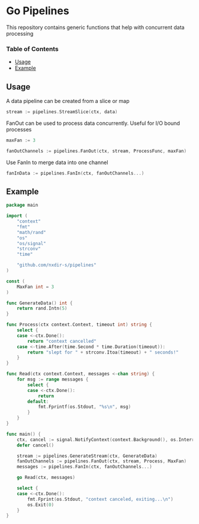 # Go Pipelines

This repository contains generic functions that help with concurrent data processing

### Table of Contents

- [Usage](#usage)
- [Example](#example)

## Usage

A data pipeline can be created from a slice or map

```go
stream := pipelines.StreamSlice(ctx, data)
```

FanOut can be used to process data concurrently. Useful for I/O bound processes

```go
maxFan := 3

fanOutChannels := pipelines.FanOut(ctx, stream, ProcessFunc, maxFan)
```

Use FanIn to merge data into one channel

```go
fanInData := pipelines.FanIn(ctx, fanOutChannels...)
```

## Example

```go
package main

import (
	"context"
	"fmt"
	"math/rand"
	"os"
	"os/signal"
	"strconv"
	"time"

	"github.com/nxdir-s/pipelines"
)

const (
	MaxFan int = 3
)

func GenerateData() int {
	return rand.Intn(5)
}

func Process(ctx context.Context, timeout int) string {
	select {
	case <-ctx.Done():
		return "context cancelled"
	case <-time.After(time.Second * time.Duration(timeout)):
		return "slept for " + strconv.Itoa(timeout) + " seconds!"
	}
}

func Read(ctx context.Context, messages <-chan string) {
	for msg := range messages {
		select {
		case <-ctx.Done():
			return
		default:
			fmt.Fprintf(os.Stdout, "%s\n", msg)
		}
	}
}

func main() {
	ctx, cancel := signal.NotifyContext(context.Background(), os.Interrupt)
	defer cancel()

	stream := pipelines.GenerateStream(ctx, GenerateData)
	fanOutChannels := pipelines.FanOut(ctx, stream, Process, MaxFan)
	messages := pipelines.FanIn(ctx, fanOutChannels...)

	go Read(ctx, messages)

	select {
	case <-ctx.Done():
		fmt.Fprint(os.Stdout, "context canceled, exiting...\n")
		os.Exit(0)
	}
}
```
